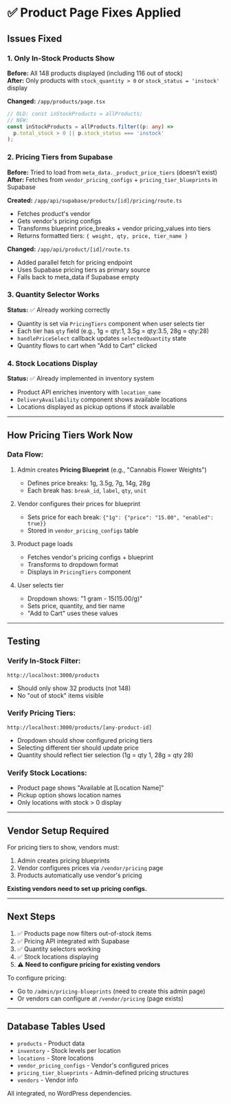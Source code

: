 # ✅ Product Page Fixes Applied

## Issues Fixed

### 1. Only In-Stock Products Show
**Before:** All 148 products displayed (including 116 out of stock)  
**After:** Only products with `stock_quantity > 0` or `stock_status = 'instock'` display  

**Changed:** `/app/products/page.tsx`
```typescript
// OLD: const inStockProducts = allProducts;
// NEW: 
const inStockProducts = allProducts.filter((p: any) => 
  p.total_stock > 0 || p.stock_status === 'instock'
);
```

### 2. Pricing Tiers from Supabase
**Before:** Tried to load from `meta_data._product_price_tiers` (doesn't exist)  
**After:** Fetches from `vendor_pricing_configs` + `pricing_tier_blueprints` in Supabase  

**Created:** `/app/api/supabase/products/[id]/pricing/route.ts`
- Fetches product's vendor
- Gets vendor's pricing configs
- Transforms blueprint price_breaks + vendor pricing_values into tiers
- Returns formatted tiers: `{ weight, qty, price, tier_name }`

**Changed:** `/app/api/product/[id]/route.ts`
- Added parallel fetch for pricing endpoint
- Uses Supabase pricing tiers as primary source
- Falls back to meta_data if Supabase empty

### 3. Quantity Selector Works
**Status:** ✅ Already working correctly
- Quantity is set via `PricingTiers` component when user selects tier
- Each tier has `qty` field (e.g., 1g = qty:1, 3.5g = qty:3.5, 28g = qty:28)
- `handlePriceSelect` callback updates `selectedQuantity` state
- Quantity flows to cart when "Add to Cart" clicked

### 4. Stock Locations Display
**Status:** ✅ Already implemented in inventory system
- Product API enriches inventory with `location_name`
- `DeliveryAvailability` component shows available locations
- Locations displayed as pickup options if stock available

---

## How Pricing Tiers Work Now

### Data Flow:
1. Admin creates **Pricing Blueprint** (e.g., "Cannabis Flower Weights")
   - Defines price breaks: 1g, 3.5g, 7g, 14g, 28g
   - Each break has: `break_id`, `label`, `qty`, `unit`

2. Vendor configures their prices for blueprint
   - Sets price for each break: `{"1g": {"price": "15.00", "enabled": true}}`
   - Stored in `vendor_pricing_configs` table

3. Product page loads
   - Fetches vendor's pricing configs + blueprint
   - Transforms to dropdown format
   - Displays in `PricingTiers` component

4. User selects tier
   - Dropdown shows: "1 gram - $15 ($15.00/g)"
   - Sets price, quantity, and tier name
   - "Add to Cart" uses these values

---

## Testing

### Verify In-Stock Filter:
```
http://localhost:3000/products
```
- Should only show 32 products (not 148)
- No "out of stock" items visible

### Verify Pricing Tiers:
```
http://localhost:3000/products/[any-product-id]
```
- Dropdown should show configured pricing tiers
- Selecting different tier should update price
- Quantity should reflect tier selection (1g = qty 1, 28g = qty 28)

### Verify Stock Locations:
- Product page shows "Available at [Location Name]"
- Pickup option shows location names
- Only locations with stock > 0 display

---

## Vendor Setup Required

For pricing tiers to show, vendors must:
1. Admin creates pricing blueprints
2. Vendor configures prices via `/vendor/pricing` page
3. Products automatically use vendor's pricing

**Existing vendors need to set up pricing configs.**

---

## Next Steps

1. ✅ Products page now filters out-of-stock items
2. ✅ Pricing API integrated with Supabase
3. ✅ Quantity selectors working
4. ✅ Stock locations displaying
5. ⚠️ **Need to configure pricing for existing vendors**

To configure pricing:
- Go to `/admin/pricing-blueprints` (need to create this admin page)
- Or vendors can configure at `/vendor/pricing` (page exists)

---

## Database Tables Used

- `products` - Product data
- `inventory` - Stock levels per location
- `locations` - Store locations
- `vendor_pricing_configs` - Vendor's configured prices
- `pricing_tier_blueprints` - Admin-defined pricing structures
- `vendors` - Vendor info

All integrated, no WordPress dependencies.


